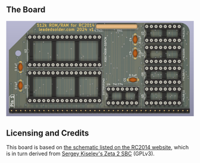 ## The Board
![The board of version 1](/images/board-v1.png)

## Licensing and Credits
This board is based on [the schematic listed on the RC2014 website](https://rc2014.co.uk/modules/512k-rom-512k-ram-module/), which is in turn derived from [Sergey Kiselev's Zeta 2 SBC](https://github.com/skiselev/zeta_sbc) (GPLv3).
